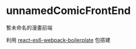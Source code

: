 # unnamedComicFrontEnd
暫未命名的漫畫前端

利用 [react-es6-webpack-boilerplate](https://github.com/a9650615/react-es6-webpack-boilerplate) 包搭建
